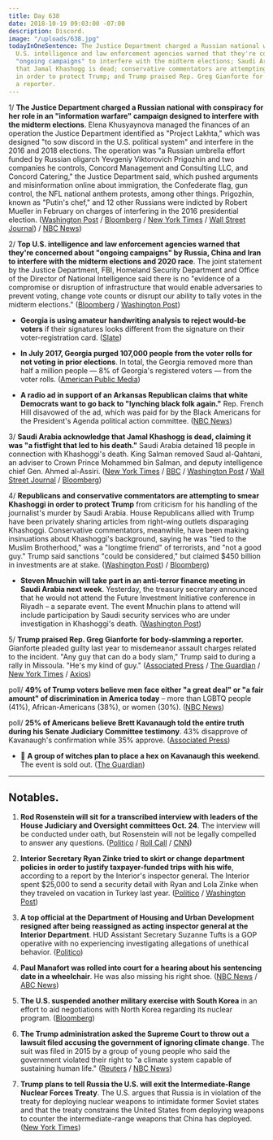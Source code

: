 ```yaml
---
title: Day 638
date: 2018-10-19 09:03:00 -07:00
description: Discord.
image: "/uploads/638.jpg"
todayInOneSentence: The Justice Department charged a Russian national with conspiracy;
  U.S. intelligence and law enforcement agencies warned that they're concerned about
  "ongoing campaigns" to interfere with the midterm elections; Saudi Arabia acknowledge
  that Jamal Khashogg is dead; conservative commentators are attempting to smear Khashoggi
  in order to protect Trump; and Trump praised Rep. Greg Gianforte for body-slamming
  a reporter.
---
```


 1/ **The Justice Department charged a Russian national with conspiracy for her role in an "information warfare" campaign designed to interfere with the midterm elections**. Elena Khusyaynova managed the finances of an operation the Justice Department identified as "Project Lakhta," which was designed "to sow discord in the U.S. political system" and interfere in the 2016 and 2018 elections. The operation was "a Russian umbrella effort funded by Russian oligarch Yevgeniy Viktorovich Prigozhin and two companies he controls, Concord Management and Consulting LLC, and Concord Catering," the Justice Department said, which pushed arguments and misinformation online about immigration, the Confederate flag, gun control, the NFL national anthem protests, among other things. Prigozhin, known as "Putin's chef," and 12 other Russians were indicted by Robert Mueller in February on charges of interfering in the 2016 presidential election. ([Washington Post](https://www.washingtonpost.com/world/national-security/director-of-national-intelligence-warns-of-ongoing-campaigns-to-interfere-with-elections/2018/10/19/64973a7a-d3b4-11e8-b2d2-f397227b43f0_story.html) / [Bloomberg](https://www.bloomberg.com/news/articles/2018-10-19/u-s-charges-russian-for-conspiracy-to-interfere-in-elections) / [New York Times](https://www.nytimes.com/2018/10/19/us/politics/russia-interference-midterm-elections.html) / [Wall Street Journal](https://www.wsj.com/articles/u-s-says-china-russia-iran-trying-to-intervene-with-elections-1539973093)) / [NBC News](https://www.nbcnews.com/politics/justice-department/russian-woman-indicted-alleged-meddling-upcoming-u-s-midterms-n922206))

2/ **Top U.S. intelligence and law enforcement agencies warned that they're concerned about "ongoing campaigns" by Russia, China and Iran to interfere with the midterm elections and 2020 race**. The joint statement by the Justice Department, FBI, Homeland Security Department and Office of the Director of National Intelligence said there is no "evidence of a compromise or disruption of infrastructure that would enable adversaries to prevent voting, change vote counts or disrupt our ability to tally votes in the midterm elections." ([Bloomberg](https://www.bloomberg.com/news/articles/2018-10-19/u-s-warns-about-chinese-russian-election-interference-efforts) / [Washington Post](https://www.washingtonpost.com/world/national-security/director-of-national-intelligence-warns-of-ongoing-campaigns-to-interfere-with-elections/2018/10/19/64973a7a-d3b4-11e8-b2d2-f397227b43f0_story.html))

* **Georgia is using amateur handwriting analysis to reject would-be voters** if their signatures looks different from the signature on their voter-registration card. ([Slate](https://slate.com/news-and-politics/2018/10/brian-kemp-voter-mismatch-georgia-stolen-election.html))

* **In July 2017, Georgia purged 107,000 people from the voter rolls for not voting in prior elections**. In total, the Georgia removed more than half a million people — 8% of Georgia's registered voters — from the voter rolls. ([American Public Media](https://www.apmreports.org/story/2018/10/19/georgia-voter-purge))

* **A radio ad in support of an Arkansas Republican claims that white Democrats want to go back to "lynching black folk again."** Rep. French Hill disavowed of the ad, which was paid for by the Black Americans for the President's Agenda political action committee. ([NBC News](https://www.nbcnews.com/politics/elections/ad-supporting-arkansas-republican-caricatures-black-women-n921896))

3/ **Saudi Arabia acknowledge that Jamal Khashogg is dead, claiming it was "a fistfight that led to his death."** Saudi Arabia detained 18 people in connection with Khashoggi's death. King Salman removed Saud al-Qahtani, an adviser to Crown Prince Mohammed bin Salman, and deputy intelligence chief Gen. Ahmed al-Assiri. ([New York Times](https://www.nytimes.com/2018/10/19/world/middleeast/jamal-khashoggi-dead-saudi-arabia.html) / [BBC](https://www.bbc.com/news/world-middle-east-45923217) / [Washington Post](https://www.washingtonpost.com/news/world/wp/2018/10/19/saudi-government-acknowledges-journalist-jamal-khashaoggi-died-while-in-that-countrys-consulate-in-istanbul/) / [Wall Street Journal](https://www.wsj.com/articles/saudi-arabia-detains-18-people-in-connection-with-journalists-death-1539987519) / [Bloomberg](https://www.bloomberg.com/news/articles/2018-10-19/saudi-king-removes-top-officials-as-probe-shows-khashoggi-died))

4/ **Republicans and conservative commentators are attempting to smear  Khashoggi in order to protect Trump** from criticism for his handling of the journalist's murder by Saudi Arabia. House Republicans allied with Trump have been privately sharing articles from right-wing outlets disparaging Khashoggi. Conservative commentators, meanwhile, have been making insinuations about Khashoggi's background, saying he was "tied to the Muslim Brotherhood," was a "longtime friend" of terrorists, and "not a good guy." Trump said sanctions "could be considered," but claimed $450 billion in investments are at stake. ([Washington Post](https://www.washingtonpost.com/powerpost/conservatives-mount-a-whisper-campaign-smearing-khashoggi-in-defense-of-trump/2018/10/18/feb92bd0-d306-11e8-b2d2-f397227b43f0_story.html)) / [Bloomberg](https://www.bloomberg.com/news/articles/2018-10-19/trump-says-450-billion-in-investments-at-stake-in-saudi-crisis))

* **Steven Mnuchin will take part in an anti-terror finance meeting in Saudi Arabia next week**. Yesterday, the treasury secretary announced that he would not attend the Future Investment Initiative conference in Riyadh – a separate event. The event Mnuchin plans to attend will include participation by Saudi security services who are under investigation in Khashoggi's death. ([Washington Post](https://www.washingtonpost.com/business/economy/mnuchin-still-plans-to-attend-saudi-anti-terror-financing-meeting-in-wake-of-khashoggi-death/2018/10/19/9b5d76e4-d3a7-11e8-8c22-fa2ef74bd6d6_story.html))

5/ **Trump praised Rep. Greg Gianforte for body-slamming a reporter.** Gianforte pleaded guilty last year to misdemeanor assault charges related to the incident. "Any guy that can do a body slam," Trump said to during a rally in Missoula. "He's my kind of guy." ([Associated Press](https://apnews.com/b154544a9a9c42ab8d77b8848313c324) / [The Guardian](https://www.theguardian.com/politics/2018/oct/19/trump-praise-for-attack-on-guardian-reporter-criticised-by-downing-street) / [New York Times](https://www.nytimes.com/2018/10/19/us/politics/trump-greg-gianforte-montana.html) / [Axios](https://twitter.com/axios/status/1053097692098904064))

poll/ **49% of Trump voters believe men face either "a great deal" or "a fair amount" of discrimination in America today** – more than LGBTQ people (41%), African-Americans (38%), or women (30%). ([NBC News](https://www.nbcnews.com/feature/nbc-out/trump-voters-say-men-are-discriminated-against-more-gays-minorities-n921801))

poll/ **25% of Americans believe Brett Kavanaugh told the entire truth during his Senate Judiciary Committee testimony**. 43% disapprove of Kavanaugh's confirmation while 35% approve. ([Associated Press](https://apnews.com/bcd192055e694f2b9365f0c321483fad))

* 🤔 **A group of witches plan to place a hex on Kavanaugh this weekend**. The event is sold out. ([The Guardian](https://www.theguardian.com/us-news/2018/oct/15/witches-public-hexing-brett-kavanaugh))

---

## Notables.

1. **Rod Rosenstein will sit for a transcribed interview with leaders of the House Judiciary and Oversight committees Oct. 24**. The interview will be conducted under oath, but Rosenstein will not be legally compelled to answer any questions. ([Politico](https://www.politico.com/story/2018/10/18/house-sets-rosenstein-interview-next-week-915043) / [Roll Call](https://www.rollcall.com/news/politics/rosenstein-agrees-to-sit-for-transcribed-interview-with-judiciary-oversight-committee-leaders) / [CNN](https://www.cnn.com/2018/10/18/politics/rod-rosenstein-house-meeting-capitol-hill/index.html))

2. **Interior Secretary Ryan Zinke tried to skirt or change department policies in order to justify taxpayer-funded trips with his wife**, according to a report by the Interior's inspector general. The Interior spent $25,000 to send a security detail with Ryan and Lola Zinke when they traveled on vacation in Turkey last year. ([Politico](https://www.politico.com/story/2018/10/18/zinke-wife-interior-dept-probe-914313) / [Washington Post](https://www.washingtonpost.com/politics/trump-administration-does-about-face-on-its-own-announcement-that-top-aide-at-hud-would-be-interiors-watchdog/2018/10/18/d90bbf7a-d2fb-11e8-8c22-fa2ef74bd6d6_story.html))

3. **A top official at the Department of Housing and Urban Development resigned after being reassigned as acting inspector general at the Interior Department**. HUD Assistant Secretary Suzanne Tufts is a GOP operative with no experiencing investigating allegations of unethical behavior. ([Politico](https://www.politico.com/story/2018/10/19/hud-official-resigns-following-reports-of-reassignment-to-interior-918532))

4. **Paul Manafort was rolled into court for a hearing about his sentencing date in a wheelchair**. He was also missing his right shoe. ([NBC News](https://www.nbcnews.com/politics/donald-trump/paul-manafort-shows-court-wheelchair-learns-sentencing-date-n921826) / [ABC News](https://abcnews.go.com/Politics/paul-manafort-sentenced-financial-crimes-february/story?id=58619204))

5. **The U.S. suspended another military exercise with South Korea** in an effort to aid negotiations with North Korea regarding its nuclear program. ([Bloomberg](https://www.bloomberg.com/news/articles/2018-10-19/u-s-suspends-another-military-exercise-to-aid-north-korea-talks))

6. **The Trump administration asked the Supreme Court to throw out a lawsuit filed accusing the government of ignoring climate change**. The suit was filed in 2015 by a group of young people who said the government violated their right to "a climate system capable of sustaining human life." ([Reuters](https://www.reuters.com/article/us-usa-court-climate/trump-administration-asks-high-court-to-halt-climate-change-case-idUSKCN1MS2KF) / [NBC News](https://www.nbcnews.com/politics/supreme-court/justice-department-asks-supreme-court-toss-kids-climate-change-lawsuit-n921786))

7. **Trump plans to tell Russia the U.S. will exit the Intermediate-Range Nuclear Forces Treaty**. The U.S. argues that Russia is in violation of the treaty for deploying nuclear weapons to intimidate former Soviet states and that the treaty constrains the United States from deploying weapons to counter the intermediate-range weapons that China has deployed. ([New York Times](https://www.nytimes.com/2018/10/19/us/politics/russia-nuclear-arms-treaty-trump-administration.html))